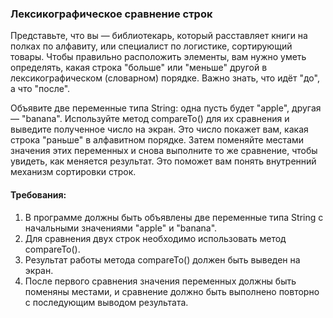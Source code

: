
### Лексикографическое сравнение строк

Представьте, что вы — библиотекарь, который расставляет книги на полках по алфавиту, или специалист по логистике, сортирующий товары. Чтобы правильно расположить элементы, вам нужно уметь определять, какая строка "больше" или "меньше" другой в лексикографическом (словарном) порядке. Важно знать, что идёт "до", а что "после".

Объявите две переменные типа String: одна пусть будет "apple", другая — "banana". Используйте метод compareTo() для их сравнения и выведите полученное число на экран. Это число покажет вам, какая строка "раньше" в алфавитном порядке. Затем поменяйте местами значения этих переменных и снова выполните то же сравнение, чтобы увидеть, как меняется результат. Это поможет вам понять внутренний механизм сортировки строк.

#### Требования:
1. В программе должны быть объявлены две переменные типа String с начальными значениями "apple" и "banana".
2. Для сравнения двух строк необходимо использовать метод compareTo().
3. Результат работы метода compareTo() должен быть выведен на экран.
4. После первого сравнения значения переменных должны быть поменяны местами, и сравнение должно быть выполнено повторно с последующим выводом результата.